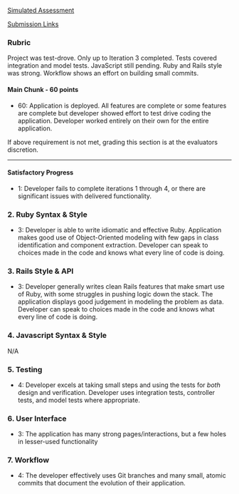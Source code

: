 [Simulated Assessment](https://gist.github.com/stevekinney/82831c5b25029415ce8b#file-simulated-assessment-md)

[Submission Links](https://gist.github.com/rrgayhart/4442c3e701b09ea3dcfd)

### Rubric

Project was test-drove. Only up to Iteration 3 completed. Tests covered integration and model tests. JavaScript still pending. Ruby and Rails style was strong. Workflow shows an effort on building small commits.

#### Main Chunk - 60 points

* 60: Application is deployed. All features are complete or some features are complete but developer showed effort to test drive coding the application. Developer worked entirely on their own for the entire application.

If above requirement is not met, grading this section is at the evaluators discretion.


------

#### Satisfactory Progress

* 1: Developer fails to complete iterations 1 through 4, or there are significant issues with delivered functionality.

### 2. Ruby Syntax & Style

* 3: Developer is able to write idiomatic and effective Ruby. Application makes good use of Object-Oriented modeling with few gaps in class identification and component extraction. Developer can speak to choices made in the code and knows what every line of code is doing.

### 3. Rails Style & API

* 3: Developer generally writes clean Rails features that make smart use of Ruby, with some struggles in pushing logic down the stack. The application displays good judgement in modeling the problem as data. Developer can speak to choices made in the code and knows what every line of code is doing.

### 4. Javascript Syntax & Style

N/A

### 5. Testing

* 4: Developer excels at taking small steps and using the tests for *both* design and verification. Developer uses integration tests, controller tests, and model tests where appropriate.

### 6. User Interface

* 3: The application has many strong pages/interactions, but a few holes in lesser-used functionality

### 7. Workflow

* 4: The developer effectively uses Git branches and many small, atomic commits that document the evolution of their application.
